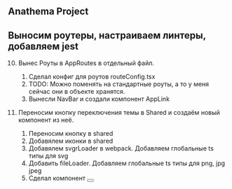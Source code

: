 ## Anathema Project

## Выносим роутеры, настраиваем линтеры, добавляем jest

10. Вынес Роуты в AppRoutes в отдельный файл.

    1. Сделал конфиг для роутов routeConfig.tsx
    2. TODO: Можно поменять на стандартные роуты, а то у меня сейчас они в объекте хранятся.
    3. Вынесли NavBar и создали компонент AppLink

11. Переносим кнопку переключения темы в Shared и создаём новый компонент из неё.

    1. Переносим кнопку в shared
    2. Добавялем иконки в shared
    3. Добавялем svgrLoader в webpack. Добавляем глобальные ts типы для svg
    4. Добавить fileLoader. Добавляем глобальные ts типы для png, jpg jpeg
    5. Сделал компонент <Button />
